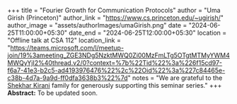 +++
title = "Fourier Growth for Communication Protocols"
author = "Uma Girish (Princeton)"
author_link = "https://www.cs.princeton.edu/~ugirish/"
author_image = "assets/authorImages/umaGirish.png"
date = "2024-06-25T11:00:00+05:30"
date_end = "2024-06-25T12:00:00+05:30"
location = "Offline talk at CSA 112"
location_link = "https://teams.microsoft.com/l/meetup-join/19%3ameeting_ZGE3NDg5NzktMWQ0Zi00MzFmLTg5OTgtMTMyYWM4MWQyYjI2%40thread.v2/0?context=%7b%22Tid%22%3a%226f15cd97-f6a7-41e3-b2c5-ad4193976476%22%2c%22Oid%22%3a%227c84465e-c38b-4d7a-9a9d-ff0dfa3638b3%22%7d"
notes = "We are grateful to the <a href = "https://www.accel.com/people/shekhar-kirani" target= "_blank">Shekhar Kirani</a> family for generously supporting this seminar series."
+++
<b>Abstract:</b>
To be updated soon.